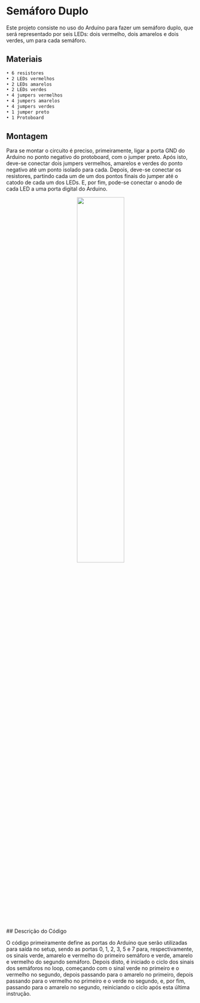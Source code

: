 # Semáforo Duplo

Este projeto consiste no uso do Arduíno para fazer um semáforo duplo, que será representado por seis LEDs: dois vermelho, dois amarelos e dois verdes, um para cada semáforo.

## Materiais

```sh
• 6 resistores
• 2 LEDs vermelhos
• 2 LEDs amarelos
• 2 LEDs verdes
• 4 jumpers vermelhos
• 4 jumpers amarelos
• 4 jumpers verdes
• 1 jumper preto
• 1 Protoboard
```

## Montagem

Para se montar o circuito é preciso, primeiramente, ligar a porta GND do Arduino no ponto negativo do protoboard, com o jumper preto. Após isto, deve-se conectar dois jumpers vermelhos, amarelos e verdes do ponto negativo até um ponto isolado para cada. Depois, deve-se conectar os resistores, partindo cada um de um dos pontos finais do jumper até o catodo de cada um dos LEDs. E, por fim, pode-se conectar o anodo de cada LED a uma porta digital do Arduino.

<div align="center">
<img src="https://user-images.githubusercontent.com/72284498/199758096-92d53071-9c95-4512-bbd1-fd0fbc4e0e0d.png" width=50%>
</div>
## Descrição do Código

O código primeiramente define as portas do Arduino que serão utilizadas para saída no setup, sendo as portas 0, 1, 2, 3, 5 e 7 para, respectivamente, os sinais verde, amarelo e vermelho do primeiro semáforo e verde, amarelo e vermelho do segundo semáforo. 
Depois disto, é iniciado o ciclo dos sinais dos semáforos no loop, começando com o sinal verde no primeiro e o vermelho no segundo, depois passando para o amarelo no primeiro, depois passando para o vermelho no primeiro e o verde no segundo, e, por fim, passando para o amarelo no segundo, reiniciando o ciclo após esta última instrução.
